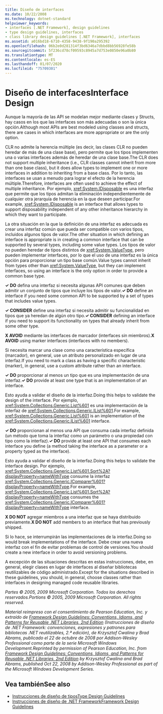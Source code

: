 ```yaml
---
title: Diseño de interfaces
ms.date: 10/22/2008
ms.technology: dotnet-standard
helpviewer_keywords:
- interfaces [.NET Framework], design guidelines
- type design guidelines, interfaces
- class library design guidelines [.NET Framework], interfaces
ms.assetid: a016bd18-6710-4358-9438-9f190a295392
ms.openlocfilehash: 06b2e0d281314f3bd6346a7dbbd8bb56928fe58b
ms.sourcegitcommit: 5f236cd78cf09593c8945a7d753e0850e96a0b80
ms.translationtype: MT
ms.contentlocale: es-ES
ms.lasthandoff: 01/07/2020
ms.locfileid: "75709301"
---
```

# <a name="interface-design"></a><span data-ttu-id="27eb6-102">Diseño de interfaces</span><span class="sxs-lookup"><span data-stu-id="27eb6-102">Interface Design</span></span>
<span data-ttu-id="27eb6-103">Aunque la mayoría de las API se modelan mejor mediante clases y Structs, hay casos en los que las interfaces son más adecuadas o son la única opción.</span><span class="sxs-lookup"><span data-stu-id="27eb6-103">Although most APIs are best modeled using classes and structs, there are cases in which interfaces are more appropriate or are the only option.</span></span>  
  
 <span data-ttu-id="27eb6-104">CLR no admite la herencia múltiple (es decir, las clases CLR no pueden heredar de más de una clase base), pero permite que los tipos implementen una o varias interfaces además de heredar de una clase base.</span><span class="sxs-lookup"><span data-stu-id="27eb6-104">The CLR does not support multiple inheritance (i.e., CLR classes cannot inherit from more than one base class), but it does allow types to implement one or more interfaces in addition to inheriting from a base class.</span></span> <span data-ttu-id="27eb6-105">Por lo tanto, las interfaces se usan a menudo para lograr el efecto de la herencia múltiple.</span><span class="sxs-lookup"><span data-stu-id="27eb6-105">Therefore, interfaces are often used to achieve the effect of multiple inheritance.</span></span> <span data-ttu-id="27eb6-106">Por ejemplo, <xref:System.IDisposable> es una interfaz que permite que los tipos admitan la eliminación independientemente de cualquier otra jerarquía de herencia en la que deseen participar.</span><span class="sxs-lookup"><span data-stu-id="27eb6-106">For example, <xref:System.IDisposable> is an interface that allows types to support disposability independent of any other inheritance hierarchy in which they want to participate.</span></span>  
  
 <span data-ttu-id="27eb6-107">La otra situación en la que la definición de una interfaz es adecuada es crear una interfaz común que pueda ser compatible con varios tipos, incluidos algunos tipos de valor.</span><span class="sxs-lookup"><span data-stu-id="27eb6-107">The other situation in which defining an interface is appropriate is in creating a common interface that can be supported by several types, including some value types.</span></span> <span data-ttu-id="27eb6-108">Los tipos de valor no pueden heredar de tipos distintos de <xref:System.ValueType>, pero pueden implementar interfaces, por lo que el uso de una interfaz es la única opción para proporcionar un tipo base común.</span><span class="sxs-lookup"><span data-stu-id="27eb6-108">Value types cannot inherit from types other than <xref:System.ValueType>, but they can implement interfaces, so using an interface is the only option in order to provide a common base type.</span></span>  
  
 <span data-ttu-id="27eb6-109">**✓ DO** defina una interfaz si necesita algunas API comunes que deben admitir un conjunto de tipos que incluye los tipos de valor.</span><span class="sxs-lookup"><span data-stu-id="27eb6-109">**✓ DO** define an interface if you need some common API to be supported by a set of types that includes value types.</span></span>  
  
 <span data-ttu-id="27eb6-110">**✓ CONSIDER** define una interfaz si necesita admitir su funcionalidad en tipos que ya heredan de algún otro tipo.</span><span class="sxs-lookup"><span data-stu-id="27eb6-110">**✓ CONSIDER** defining an interface if you need to support its functionality on types that already inherit from some other type.</span></span>  
  
 <span data-ttu-id="27eb6-111">**X AVOID** mediante las interfaces de marcador (interfaces sin miembros).</span><span class="sxs-lookup"><span data-stu-id="27eb6-111">**X AVOID** using marker interfaces (interfaces with no members).</span></span>  
  
 <span data-ttu-id="27eb6-112">Si necesita marcar una clase como una característica específica (marcador), en general, use un atributo personalizado en lugar de una interfaz.</span><span class="sxs-lookup"><span data-stu-id="27eb6-112">If you need to mark a class as having a specific characteristic (marker), in general, use a custom attribute rather than an interface.</span></span>  
  
 <span data-ttu-id="27eb6-113">**✓ DO** proporcionar al menos un tipo que es una implementación de una interfaz.</span><span class="sxs-lookup"><span data-stu-id="27eb6-113">**✓ DO** provide at least one type that is an implementation of an interface.</span></span>  
  
 <span data-ttu-id="27eb6-114">Esto ayuda a validar el diseño de la interfaz.</span><span class="sxs-lookup"><span data-stu-id="27eb6-114">Doing this helps to validate the design of the interface.</span></span> <span data-ttu-id="27eb6-115">Por ejemplo, <xref:System.Collections.Generic.List%601> es una implementación de la interfaz de <xref:System.Collections.Generic.IList%601>.</span><span class="sxs-lookup"><span data-stu-id="27eb6-115">For example, <xref:System.Collections.Generic.List%601> is an implementation of the <xref:System.Collections.Generic.IList%601> interface.</span></span>  
  
 <span data-ttu-id="27eb6-116">**✓ DO** proporcionan al menos una API que consuma cada interfaz definida (un método que toma la interfaz como un parámetro o una propiedad con tipo como la interfaz).</span><span class="sxs-lookup"><span data-stu-id="27eb6-116">**✓ DO** provide at least one API that consumes each interface you define (a method taking the interface as a parameter or a property typed as the interface).</span></span>  
  
 <span data-ttu-id="27eb6-117">Esto ayuda a validar el diseño de la interfaz.</span><span class="sxs-lookup"><span data-stu-id="27eb6-117">Doing this helps to validate the interface design.</span></span> <span data-ttu-id="27eb6-118">Por ejemplo, <xref:System.Collections.Generic.List%601.Sort%2A?displayProperty=nameWithType> consume la interfaz <xref:System.Collections.Generic.IComparer%601?displayProperty=nameWithType>.</span><span class="sxs-lookup"><span data-stu-id="27eb6-118">For example, <xref:System.Collections.Generic.List%601.Sort%2A?displayProperty=nameWithType> consumes the <xref:System.Collections.Generic.IComparer%601?displayProperty=nameWithType> interface.</span></span>  
  
 <span data-ttu-id="27eb6-119">**X DO NOT** agregar miembros a una interfaz que se haya distribuido previamente.</span><span class="sxs-lookup"><span data-stu-id="27eb6-119">**X DO NOT** add members to an interface that has previously shipped.</span></span>  
  
 <span data-ttu-id="27eb6-120">Si lo hace, se interrumpirán las implementaciones de la interfaz.</span><span class="sxs-lookup"><span data-stu-id="27eb6-120">Doing so would break implementations of the interface.</span></span> <span data-ttu-id="27eb6-121">Debe crear una nueva interfaz con el fin de evitar problemas de control de versiones.</span><span class="sxs-lookup"><span data-stu-id="27eb6-121">You should create a new interface in order to avoid versioning problems.</span></span>  
  
 <span data-ttu-id="27eb6-122">A excepción de las situaciones descritas en estas instrucciones, debe, en general, elegir clases en lugar de interfaces al diseñar bibliotecas reutilizables de código administrado.</span><span class="sxs-lookup"><span data-stu-id="27eb6-122">Except for the situations described in these guidelines, you should, in general, choose classes rather than interfaces in designing managed code reusable libraries.</span></span>  
  
 <span data-ttu-id="27eb6-123">*Partes © 2005, 2009 Microsoft Corporation. Todos los derechos reservados.*</span><span class="sxs-lookup"><span data-stu-id="27eb6-123">*Portions © 2005, 2009 Microsoft Corporation. All rights reserved.*</span></span>  
  
 <span data-ttu-id="27eb6-124">*Material reimpreso con el consentimiento de Pearson Education, Inc. y extraído de [Framework Design Guidelines: Conventions, Idioms, and Patterns for Reusable .NET Libraries, 2nd Edition](https://www.informit.com/store/framework-design-guidelines-conventions-idioms-and-9780321545619) (Instrucciones de diseño de .NET Framework: convenciones, expresiones y patrones para bibliotecas .NET reutilizables, 2.ª edición), de Krzysztof Cwalina y Brad Abrams, publicado el 22 de octubre de 2008 por Addison-Wesley Professional como parte de la serie Microsoft Windows Development.*</span><span class="sxs-lookup"><span data-stu-id="27eb6-124">*Reprinted by permission of Pearson Education, Inc. from [Framework Design Guidelines: Conventions, Idioms, and Patterns for Reusable .NET Libraries, 2nd Edition](https://www.informit.com/store/framework-design-guidelines-conventions-idioms-and-9780321545619) by Krzysztof Cwalina and Brad Abrams, published Oct 22, 2008 by Addison-Wesley Professional as part of the Microsoft Windows Development Series.*</span></span>  
  
## <a name="see-also"></a><span data-ttu-id="27eb6-125">Vea también</span><span class="sxs-lookup"><span data-stu-id="27eb6-125">See also</span></span>

- [<span data-ttu-id="27eb6-126">Instrucciones de diseño de tipos</span><span class="sxs-lookup"><span data-stu-id="27eb6-126">Type Design Guidelines</span></span>](../../../docs/standard/design-guidelines/type.md)
- [<span data-ttu-id="27eb6-127">Instrucciones de diseño de .NET Framework</span><span class="sxs-lookup"><span data-stu-id="27eb6-127">Framework Design Guidelines</span></span>](../../../docs/standard/design-guidelines/index.md)
